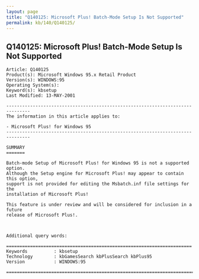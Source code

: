 ```yaml
---
layout: page
title: "Q140125: Microsoft Plus! Batch-Mode Setup Is Not Supported"
permalink: kb/140/Q140125/
---
```


## Q140125: Microsoft Plus! Batch-Mode Setup Is Not Supported

	Article: Q140125
	Product(s): Microsoft Windows 95.x Retail Product
	Version(s): WINDOWS:95
	Operating System(s): 
	Keyword(s): kbsetup
	Last Modified: 13-MAY-2001
	
	-------------------------------------------------------------------------------
	The information in this article applies to:
	
	- Microsoft Plus! for Windows 95 
	-------------------------------------------------------------------------------
	
	SUMMARY
	=======
	
	Batch-mode Setup of Microsoft Plus! for Windows 95 is not a supported option.
	Although the Setup engine for Microsoft Plus! may appear to contain this option,
	support is not provided for editing the Msbatch.inf file settings for the
	installation of Microsoft Plus!
	
	This feature is under review and will be considered for inclusion in a future
	release of Microsoft Plus!.
	
	
	
	Additional query words:
	
	======================================================================
	Keywords          : kbsetup 
	Technology        : kbGamesSearch kbPlusSearch kbPlus95
	Version           : WINDOWS:95
	
	=============================================================================
	
